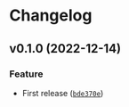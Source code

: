 # Changelog

<!--next-version-placeholder-->

## v0.1.0 (2022-12-14)
### Feature
* First release ([`bde370e`](https://github.com/shashank-workb/daily-tasks/commit/bde370ee194bc8163b1651590c2130f8bd220a01))
